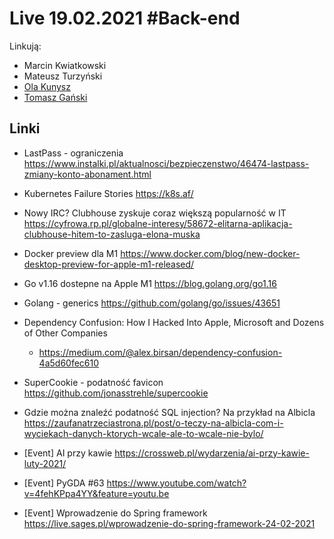 # Live 19.02.2021 #Back-end

Linkują:

- Marcin Kwiatkowski
- Mateusz Turzyński
- [Ola Kunysz](https://twitter.com/olaqnysz)
- [Tomasz Gański](https://www.linkedin.com/in/tomaszganski)

## Linki

* LastPass - ograniczenia
  https://www.instalki.pl/aktualnosci/bezpieczenstwo/46474-lastpass-zmiany-konto-abonament.html

* Kubernetes Failure Stories
  https://k8s.af/

* Nowy IRC? Clubhouse zyskuje coraz większą popularność w IT
  https://cyfrowa.rp.pl/globalne-interesy/58672-elitarna-aplikacja-clubhouse-hitem-to-zasluga-elona-muska

* Docker preview dla M1
  https://www.docker.com/blog/new-docker-desktop-preview-for-apple-m1-released/

* Go v1.16 dostepne na Apple M1
  https://blog.golang.org/go1.16

* Golang - generics
  https://github.com/golang/go/issues/43651

* Dependency Confusion: How I Hacked Into Apple, Microsoft and Dozens of Other Companies
  * https://medium.com/@alex.birsan/dependency-confusion-4a5d60fec610
* SuperCookie - podatność favicon
  https://github.com/jonasstrehle/supercookie

* Gdzie można znaleźć podatność SQL injection? Na przykład na Albicla
  https://zaufanatrzeciastrona.pl/post/o-teczy-na-albicla-com-i-wyciekach-danych-ktorych-wcale-ale-to-wcale-nie-bylo/

* [Event] AI przy kawie
  https://crossweb.pl/wydarzenia/ai-przy-kawie-luty-2021/

* [Event] PyGDA #63
  https://www.youtube.com/watch?v=4fehKPpa4YY&feature=youtu.be

* [Event] Wprowadzenie do Spring framework
  https://live.sages.pl/wprowadzenie-do-spring-framework-24-02-2021
